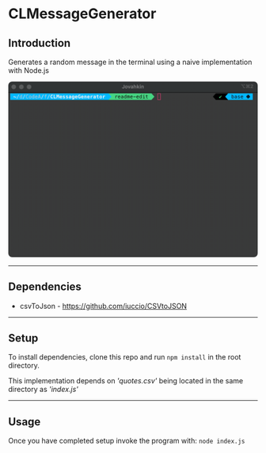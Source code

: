 # CLMessageGenerator

## Introduction

Generates a random message in the terminal using a naive implementation with Node.js

![Usage Demo](./demo/demo.gif)

---

## Dependencies

- csvToJson - <https://github.com/iuccio/CSVtoJSON>

---

## Setup

To install dependencies, clone this repo and run `npm install` in the root directory.

This implementation depends on *'quotes.csv'* being located in the same directory as *'index.js'*

---

## Usage

Once you have completed setup invoke the program with: `node index.js`
